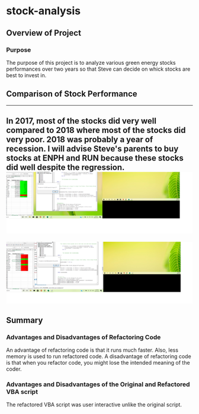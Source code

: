 # stock-analysis
## Overview of Project
### Purpose
The purpose of this project is to analyze various green energy stocks performances over two years so that Steve can decide on whick stocks are best to invest in.

## Comparison of Stock Performance
---
In 2017, most of the stocks did very well compared to 2018 where most of the stocks did very poor. 2018 was probably a year of recession. I will advise Steve's parents to buy stocks at ENPH and RUN because these stocks did well despite the regression.
![2017_Analysi](https://github.com/Elewekeadanma/stock-analysis/blob/master/Resources/VBA_Challenge_2017.png)
---
![2018_Analysis](https://github.com/Elewekeadanma/stock-analysis/blob/master/Resources/VBA_Challenge_2018.png)
## Summary 
### Advantages and Disadvantages of Refactoring Code
An advantage of refactoring code is that it runs much faster. Also, less memory is used to run refactored code.
A disadvantage of refactoring code is that when you refactor code, you might lose the intended meaning of the coder.

### Advantages and Disadvantages of the Original and Refactored VBA script
The refactored VBA script was user interactive unlike the original script.
